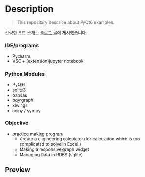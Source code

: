 

# Description
>This repository describe about PyQt6 examples.

간략한 코드 소개는 [블로그 글](https://wrist0neye.github.io/tags/pyqt6/)에 게시했습니다.

### IDE/programs
- Pycharm
- VSC + (extension)jupyter notebook

### Python Modules
- PyQt6
- sqlite3
- pandas
- pqytgraph
- xlwings
- scipy / sympy

### Objective
- practice making program
  - Create a engineering calculator (for calculation which is too complicated to solve in Excel.)
  - Making a responsive graph widget
  - Managing Data in RDBS (sqlite)

## Preview

